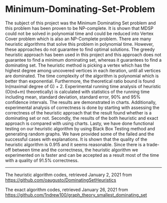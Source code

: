 # Minimum-Dominating-Set-Problem
The subject of this project was the Minimum Dominating Set problem and this problem has been proven to be NP-complete. It is shown that MDSP could not be solved in polynomial time and could be reduced into Vertex Cover problem which is also an NP-Complete problem. There are many heuristic algorithms that solve this problem in polynomial time. However, these approaches do not guarantee to find optimal solutions. The greedy heuristic approach has been used in this project and this approach does not guarantee to find a minimum dominating set, whereas it guarantees to find a dominating set. The heuristic method is picking a vertex which has the highest degree among uncovered vertices in each iteration, until all vertices are dominated. The time complexity of the algorithm is polynomial which is better than exponential. Furthermore, the theoretical ratio bound is found ln(maximal degree of G) + 2. Experimental running time analysis of heuristic (O(nd+m) theoretically) is calculated with statistics of the running time including mean, standard deviation, standard error, 90% and 95% confidence intervals. The results are demonstrated in charts. Additionally, experimental analysis of correctness is done by starting with assessing the correctness of the heuristic approach that the result found whether is a dominating set or not. Secondly, the results of the both heuristic and exact approach is compared with using charts. Lasty, we have done functional testing on our heuristic algorithm by using Black Box Testing method and generating random graphs. We have provided some of the failed and the successful cases with explanations. It is shown that the quality of the heuristic algorithm is 0.915 and it seems reasonable. Since there is a trade-off between time and the correctness, the heuristic algorithm we experimented on is faster and can be accepted as a result most of the time with a quality of 91.5% correctness.

---------------------
The heuristic algorithm codes, retrieved January 2, 2021 from 
https://github.com/oaugusto/DominatingSetHeuristics


The exact algorithm codes, retrieved January 26, 2021 from 
https://github.com/1ndrew100/graph_theory_smallest_dominating_set
